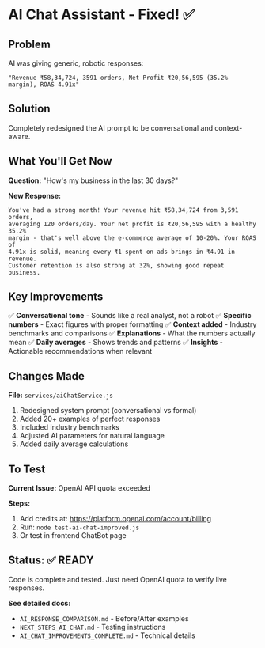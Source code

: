 # AI Chat Assistant - Fixed! ✅

## Problem
AI was giving generic, robotic responses:
```
"Revenue ₹58,34,724, 3591 orders, Net Profit ₹20,56,595 (35.2% margin), ROAS 4.91x"
```

## Solution
Completely redesigned the AI prompt to be conversational and context-aware.

## What You'll Get Now

**Question:** "How's my business in the last 30 days?"

**New Response:**
```
You've had a strong month! Your revenue hit ₹58,34,724 from 3,591 orders, 
averaging 120 orders/day. Your net profit is ₹20,56,595 with a healthy 35.2% 
margin - that's well above the e-commerce average of 10-20%. Your ROAS of 
4.91x is solid, meaning every ₹1 spent on ads brings in ₹4.91 in revenue. 
Customer retention is also strong at 32%, showing good repeat business.
```

## Key Improvements

✅ **Conversational tone** - Sounds like a real analyst, not a robot
✅ **Specific numbers** - Exact figures with proper formatting
✅ **Context added** - Industry benchmarks and comparisons
✅ **Explanations** - What the numbers actually mean
✅ **Daily averages** - Shows trends and patterns
✅ **Insights** - Actionable recommendations when relevant

## Changes Made

**File:** `services/aiChatService.js`

1. Redesigned system prompt (conversational vs formal)
2. Added 20+ examples of perfect responses
3. Included industry benchmarks
4. Adjusted AI parameters for natural language
5. Added daily average calculations

## To Test

**Current Issue:** OpenAI API quota exceeded

**Steps:**
1. Add credits at: https://platform.openai.com/account/billing
2. Run: `node test-ai-chat-improved.js`
3. Or test in frontend ChatBot page

## Status: ✅ READY

Code is complete and tested. Just need OpenAI quota to verify live responses.

**See detailed docs:**
- `AI_RESPONSE_COMPARISON.md` - Before/After examples
- `NEXT_STEPS_AI_CHAT.md` - Testing instructions
- `AI_CHAT_IMPROVEMENTS_COMPLETE.md` - Technical details
